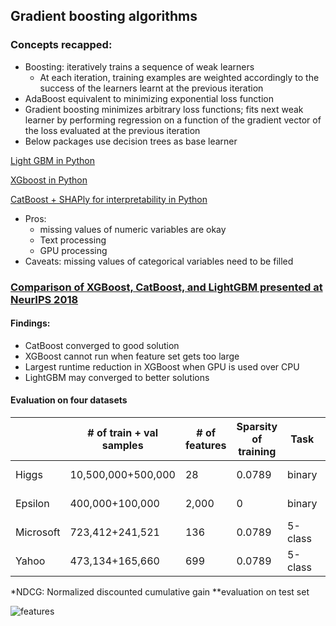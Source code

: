 ## Gradient boosting algorithms

### Concepts recapped:

- Boosting: iteratively trains a sequence of weak learners 
  - At each iteration, training examples are weighted accordingly to the success of the learners learnt at the previous iteration 
- AdaBoost equivalent to minimizing exponential loss function
- Gradient boosting minimizes arbitrary loss functions; fits next weak learner by performing regression on a function of the gradient vector of the loss evaluated at the previous iteration
- Below packages use decision trees as base learner 

[Light GBM in Python](https://lightgbm.readthedocs.io/)

[XGboost in Python](https://xgboost.readthedocs.io/en/latest/python/python_intro.html)

[CatBoost + SHAPly for interpretability in Python](https://towardsdatascience.com/why-you-should-learn-catboost-now-390fb3895f76)
- Pros: 
  - missing values of numeric variables are okay
  - Text processing
  - GPU processing
- Caveats: missing values of categorical variables need to be filled

### [Comparison of XGBoost, CatBoost, and LightGBM presented at NeurIPS 2018](https://arxiv.org/pdf/1809.04559.pdf)

#### Findings:
- CatBoost converged to good solution 
- XGBoost cannot run when feature set gets too large
- Largest runtime reduction in XGBoost when GPU is used over CPU 
- LightGBM may converged to better solutions 

#### Evaluation on four datasets

|           | # of train + val samples | # of features | Sparsity of training | Task        | Metric |  XGBoost** | LightGBM** | Catboost** |
|-----|-----|-----|-----|-----|-----|-----|-----|-----|
| Higgs     | 10,500,000+500,000     | 28            | 0.0789               | binary      | AUC-ROC | 0.84 | 0.86^ | 0.85 |
| Epsilon   | 400,000+100,000        | 2,000         | 0                    | binary      | AUC-ROC | n/a | 0.95 | 0.95^ |
| Microsoft | 723,412+241,521        | 136           | 0.0789               | 5-class     | NDCG*   |0.49^ | 0.49  |  0.38 |
| Yahoo     | 473,134+165,660        |  699          | 0.0789               | 5-class     | NDCG    |0.798^ | 0.797 | 0.74 |

*NDCG: Normalized discounted cumulative gain
**evaluation on test set


![features](https://miro.medium.com/max/1000/1*A0b_ahXOrrijazzJengwYw.png)
